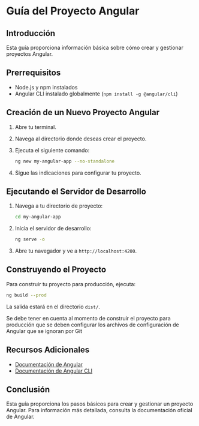 # Guía del Proyecto Angular

## Introducción

Esta guía proporciona información básica sobre cómo crear y gestionar proyectos Angular.

## Prerrequisitos

- Node.js y npm instalados
- Angular CLI instalado globalmente (`npm install -g @angular/cli`)

## Creación de un Nuevo Proyecto Angular

1. Abre tu terminal.
2. Navega al directorio donde deseas crear el proyecto.
3. Ejecuta el siguiente comando:

    ```bash
    ng new my-angular-app --no-standalone
    ```

4. Sigue las indicaciones para configurar tu proyecto.

## Ejecutando el Servidor de Desarrollo

1. Navega a tu directorio de proyecto:

    ```bash
    cd my-angular-app
    ```

2. Inicia el servidor de desarrollo:

    ```bash
    ng serve -o
    ```

3. Abre tu navegador y ve a `http://localhost:4200`.

## Construyendo el Proyecto

Para construir tu proyecto para producción, ejecuta:

```bash
ng build --prod
```

La salida estará en el directorio `dist/`.

Se debe tener en cuenta al momento de construir el proyecto para producción que se deben configurar los archivos de configuración de Angular que se ignoran por Git

## Recursos Adicionales

- [Documentación de Angular](https://angular.io/docs)
- [Documentación de Angular CLI](https://angular.io/cli)

## Conclusión

Esta guía proporciona los pasos básicos para crear y gestionar un proyecto Angular. Para información más detallada, consulta la documentación oficial de Angular.

